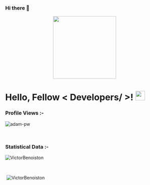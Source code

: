 ### Hi there 👋

<!--
**VictorBenoiston/VictorBenoiston** is a ✨ _special_ ✨ repository because its `README.md` (this file) appears on your GitHub profile.

Here are some ideas to get you started:

- 🔭 I’m currently working on ...
- 🌱 I’m currently learning ...
- 👯 I’m looking to collaborate on ...
- 🤔 I’m looking for help with ...
- 💬 Ask me about ...
- 📫 How to reach me: ...
- 😄 Pronouns: ...
- ⚡ Fun fact: ...
-->

<p align="center">
    <img width="200" src="https://github.com/VictorBenoiston/VictorBenoiston/main/memoji.jpg">
</p>

<h1> Hello, Fellow < Developers/ >! <img src = "https://raw.githubusercontent.com/MartinHeinz/MartinHeinz/master/wave.gif" width = 30px> </h1>
<p align='center'>
</p>

<p align="right"> <h3>Profile Views :-</h3> <img src="https://komarev.com/ghpvc/?username=VictorBenoiston&label=Profile%20views&color=0e75b6&style=flat"
    alt="adam-pw" /> 
  </p>

<br>

<h3>Statistical Data :-</h3>
<p><img align="center"
    src="https://github-readme-stats.vercel.app/api/top-langs?username=VictorBenoiston&show_icons=true&locale=en&bg_color=0d1117&text_color=ffffff&layout=compact"
    alt="VictorBenoiston" 
    bg_color=#808080/></p>

<br>

<p>&nbsp;<img align="center" src="https://github-readme-stats.vercel.app/api?username=VictorBenoiston&show_icons=true&locale=en&bg_color=0d1117&text_color=ffffff&repo=convoychat"
    alt="VictorBenoiston" /></p>
